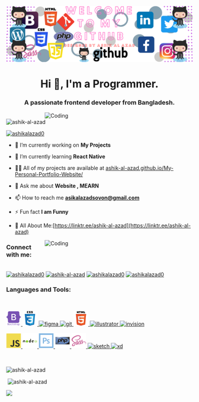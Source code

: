 <p><img src="https://github.com/ashik-al-azad/ashik-al-azad/blob/main/my-github-img.png" /></p>

<h1 align="center">Hi 👋, I'm a Programmer.</h1>
<h3 align="center">A passionate frontend developer from Bangladesh.</h3>

<p><img align="right" alt="Coding" width="400" src="https://cdn.dribbble.com/users/1162077/screenshots/3848914/programmer.gif"/></p>

<p align="left"> <img src="https://komarev.com/ghpvc/?username=ashik-al-azad&label=Profile%20views&color=0e75b6&style=flat" alt="ashik-al-azad" /> </p>

<p align="left"> <a href="https://twitter.com/ashikalazad0" target="blank"><img src="https://img.shields.io/twitter/follow/ashikalazad0?logo=twitter&style=for-the-badge" alt="ashikalazad0" /></a> </p>

- 🔭 I’m currently working on **My Projects**

- 🌱 I’m currently learning **React Native**

- 👨‍💻 All of my projects are available at [ashik-al-azad.github.io/My-Personal-Portfolio-Website/](ashik-al-azad.github.io/My-Personal-Portfolio-Website/)

- 💬 Ask me about **Website , MEARN**

- 📫 How to reach me **asikalazadsovon@gmail.com**

- ⚡ Fun fact **I am Funny**

- 📄 All About Me:[https://linktr.ee/ashik-al-azad](https://linktr.ee/ashik-al-azad)

<p><img align="right" alt="Coding" width="400" src="https://github-readme-stats.vercel.app/api/top-langs/?username=harun181"/></p>

<h3 align="left" alt="Coding" width="400">Connect with me:</h3>
<p align="left" alt="Coding" width="400"><br>
<a href="https://twitter.com/ashikalazad0" target="blank"><img align="center" src="https://raw.githubusercontent.com/rahuldkjain/github-profile-readme-generator/master/src/images/icons/Social/twitter.svg" alt="ashikalazad0" height="30" width="40" /></a>
<a href="https://linkedin.com/in/ashik-al-azad" target="blank"><img align="center" src="https://raw.githubusercontent.com/rahuldkjain/github-profile-readme-generator/master/src/images/icons/Social/linked-in-alt.svg" alt="ashik-al-azad" height="30" width="40" /></a>
<a href="https://fb.com/ashikalazad0" target="blank"><img align="center" src="https://raw.githubusercontent.com/rahuldkjain/github-profile-readme-generator/master/src/images/icons/Social/facebook.svg" alt="ashikalazad0" height="30" width="40" /></a>
<a href="https://instagram.com/ashikalazad0" target="blank"><img align="center" src="https://raw.githubusercontent.com/rahuldkjain/github-profile-readme-generator/master/src/images/icons/Social/instagram.svg" alt="ashikalazad0" height="30" width="40" /></a>
</p>

<h3 align="left">Languages and Tools:</h3><br>
<p align="left"> <a href="https://getbootstrap.com" target="_blank" rel="noreferrer"> <img src="https://raw.githubusercontent.com/devicons/devicon/master/icons/bootstrap/bootstrap-plain-wordmark.svg" alt="bootstrap" width="40" height="40"/> </a> <a href="https://www.w3schools.com/css/" target="_blank" rel="noreferrer"> <img src="https://raw.githubusercontent.com/devicons/devicon/master/icons/css3/css3-original-wordmark.svg" alt="css3" width="40" height="40"/> </a> <a href="https://www.figma.com/" target="_blank" rel="noreferrer"> <img src="https://www.vectorlogo.zone/logos/figma/figma-icon.svg" alt="figma" width="40" height="40"/> </a> <a href="https://git-scm.com/" target="_blank" rel="noreferrer"> <img src="https://www.vectorlogo.zone/logos/git-scm/git-scm-icon.svg" alt="git" width="40" height="40"/> </a> <a href="https://www.w3.org/html/" target="_blank" rel="noreferrer"> <img src="https://raw.githubusercontent.com/devicons/devicon/master/icons/html5/html5-original-wordmark.svg" alt="html5" width="40" height="40"/> </a> <a href="https://www.adobe.com/in/products/illustrator.html" target="_blank" rel="noreferrer"> <img src="https://www.vectorlogo.zone/logos/adobe_illustrator/adobe_illustrator-icon.svg" alt="illustrator" width="40" height="40"/> </a> <a href="https://www.invisionapp.com/" target="_blank" rel="noreferrer"> <img src="https://www.vectorlogo.zone/logos/invisionapp/invisionapp-icon.svg" alt="invision" width="40" height="40"/> </a> <br><br> <a href="https://developer.mozilla.org/en-US/docs/Web/JavaScript" target="_blank" rel="noreferrer"> <img src="https://raw.githubusercontent.com/devicons/devicon/master/icons/javascript/javascript-original.svg" alt="javascript" width="40" height="40"/> </a> <a href="https://nodejs.org" target="_blank" rel="noreferrer"> <img src="https://raw.githubusercontent.com/devicons/devicon/master/icons/nodejs/nodejs-original-wordmark.svg" alt="nodejs" width="40" height="40"/> </a> <a href="https://www.photoshop.com/en" target="_blank" rel="noreferrer"> <img src="https://raw.githubusercontent.com/devicons/devicon/master/icons/photoshop/photoshop-line.svg" alt="photoshop" width="40" height="40"/> </a> <a href="https://www.php.net" target="_blank" rel="noreferrer"> <img src="https://raw.githubusercontent.com/devicons/devicon/master/icons/php/php-original.svg" alt="php" width="40" height="40"/> </a> <a href="https://sass-lang.com" target="_blank" rel="noreferrer"> <img src="https://raw.githubusercontent.com/devicons/devicon/master/icons/sass/sass-original.svg" alt="sass" width="40" height="40"/> </a> <a href="https://www.sketch.com/" target="_blank" rel="noreferrer"> <img src="https://www.vectorlogo.zone/logos/sketchapp/sketchapp-icon.svg" alt="sketch" width="40" height="40"/> </a> <a href="https://www.adobe.com/products/xd.html" target="_blank" rel="noreferrer"> <img src="https://cdn.worldvectorlogo.com/logos/adobe-xd.svg" alt="xd" width="40" height="40"/> </a> </p><br>

 <p><img align="center" src="https://github-readme-streak-stats.herokuapp.com/?user=ashik-al-azad&" alt="ashik-al-azad" /></p>
</div>

<p>&nbsp;<img align="center" src="https://github-readme-stats.vercel.app/api?username=ashik-al-azad&show_icons=true&locale=en" alt="ashik-al-azad" /></p>

 <p><img src="https://activity-graph.herokuapp.com/graph?username=ashik-al-azad" /></p>

